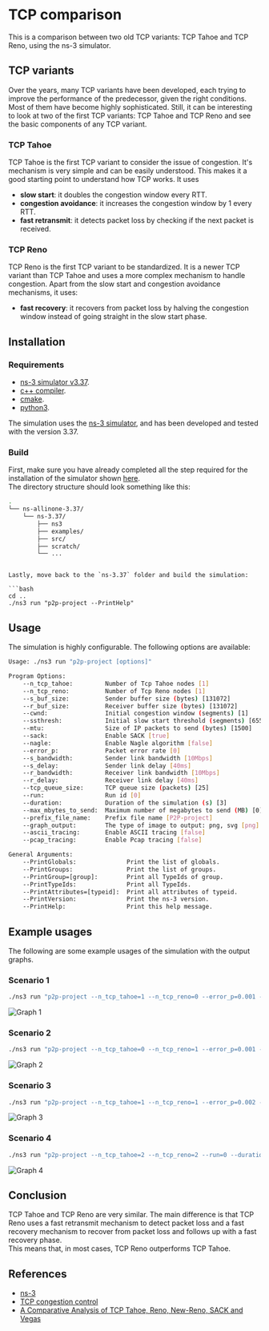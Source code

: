 # TCP comparison

This is a comparison between two old TCP variants: TCP Tahoe and TCP Reno, using the ns-3 simulator.

## TCP variants

Over the years, many TCP variants have been developed, each trying to improve the performance of the predecessor, given the right conditions.
Most of them have become highly sophisticated.
Still, it can be interesting to look at two of the first TCP variants: TCP Tahoe and TCP Reno and see the basic components of any TCP variant.

### TCP Tahoe

TCP Tahoe is the first TCP variant to consider the issue of congestion.
It's mechanism is very simple and can be easily understood.
This makes it a good starting point to understand how TCP works.
It uses

- **slow start**: it doubles the congestion window every RTT.
- **congestion avoidance**: it increases the congestion window by 1 every RTT.
- **fast retransmit**: it detects packet loss by checking if the next packet is received.

### TCP Reno

TCP Reno is the first TCP variant to be standardized. It is a newer TCP variant than TCP Tahoe and uses a more complex mechanism to handle congestion.
Apart from the slow start and congestion avoidance mechanisms, it uses:

- **fast recovery**: it recovers from packet loss by halving the congestion window instead of going straight in the slow start phase.

## Installation

### Requirements

- [ns-3 simulator v3.37](https://www.nsnam.org/).
- [c++ compiler](https://gcc.gnu.org/).
- [cmake](https://cmake.org/).
- [python3](https://www.python.org/).

The simulation uses the [ns-3 simulator](https://www.nsnam.org/), and has been developed and tested with the version 3.37.

### Build

First, make sure you have already completed all the step required for the installation of the simulator shown [here](https://www.nsnam.org/docs/release/3.37/tutorial/html/index.html).  
The directory structure should look something like this:

```bash
.
└── ns-allinone-3.37/
    └── ns-3.37/
        ├── ns3
        ├── examples/
        ├── src/
        ├── scratch/
        └── ...
```


```

Lastly, move back to the `ns-3.37` folder and build the simulation:

```bash
cd ..
./ns3 run "p2p-project --PrintHelp"
```

## Usage

The simulation is highly configurable. The following options are available:

```bash
Usage: ./ns3 run "p2p-project [options]"

Program Options:
    --n_tcp_tahoe:         Number of Tcp Tahoe nodes [1]
    --n_tcp_reno:          Number of Tcp Reno nodes [1]
    --s_buf_size:          Sender buffer size (bytes) [131072]
    --r_buf_size:          Receiver buffer size (bytes) [131072]
    --cwnd:                Initial congestion window (segments) [1]
    --ssthresh:            Initial slow start threshold (segments) [65535]
    --mtu:                 Size of IP packets to send (bytes) [1500]
    --sack:                Enable SACK [true]
    --nagle:               Enable Nagle algorithm [false]
    --error_p:             Packet error rate [0]
    --s_bandwidth:         Sender link bandwidth [10Mbps]
    --s_delay:             Sender link delay [40ms]
    --r_bandwidth:         Receiver link bandwidth [10Mbps]
    --r_delay:             Receiver link delay [40ms]
    --tcp_queue_size:      TCP queue size (packets) [25]
    --run:                 Run id [0]
    --duration:            Duration of the simulation (s) [3]
    --max_mbytes_to_send:  Maximum number of megabytes to send (MB) [0]
    --prefix_file_name:    Prefix file name [P2P-project]
    --graph_output:        The type of image to output: png, svg [png]
    --ascii_tracing:       Enable ASCII tracing [false]
    --pcap_tracing:        Enable Pcap tracing [false]

General Arguments:
    --PrintGlobals:              Print the list of globals.
    --PrintGroups:               Print the list of groups.
    --PrintGroup=[group]:        Print all TypeIds of group.
    --PrintTypeIds:              Print all TypeIds.
    --PrintAttributes=[typeid]:  Print all attributes of typeid.
    --PrintVersion:              Print the ns-3 version.
    --PrintHelp:                 Print this help message.
```

## Example usages

The following are some example usages of the simulation with the output graphs.

### Scenario 1

```bash
./ns3 run "p2p-project --n_tcp_tahoe=1 --n_tcp_reno=0 --error_p=0.001 --run=0 --duration=10"
```



![Graph 1](./graph-1.png)

### Scenario 2

```bash
./ns3 run "p2p-project --n_tcp_tahoe=0 --n_tcp_reno=1 --error_p=0.001 --run=0 --duration=10"
```



![Graph 2](./graph-2.png)

### Scenario 3

```bash
./ns3 run "p2p-project --n_tcp_tahoe=1 --n_tcp_reno=1 --error_p=0.002 --run=1 --duration=10"
```



![Graph 3](./graph-3.png)

### Scenario 4

```bash
./ns3 run "p2p-project --n_tcp_tahoe=2 --n_tcp_reno=2 --run=0 --duration=10"
```



![Graph 4](./graph-4.png)

## Conclusion

TCP Tahoe and TCP Reno are very similar. The main difference is that TCP Reno uses a fast retransmit mechanism to detect packet loss and a fast recovery mechanism to recover from packet loss and follows up with a fast recovery phase.  
This means that, in most cases, TCP Reno outperforms TCP Tahoe.

## References

- [ns-3](https://www.nsnam.org/)
- [TCP congestion control](https://datatracker.ietf.org/doc/html/rfc5681)
- [A Comparative Analysis of TCP Tahoe, Reno, New-Reno, SACK and Vegas](https://inst.eecs.berkeley.edu/~ee122/fa05/projects/Project2/SACKRENEVEGAS.pdf)
